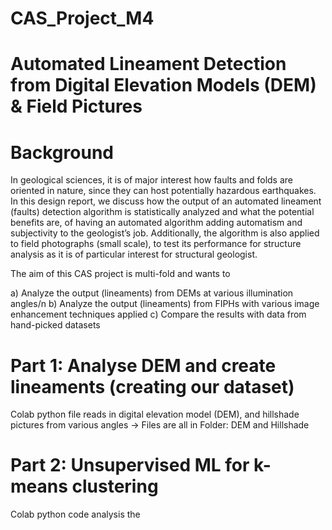 # CAS_Project_M4

# Automated Lineament Detection from Digital Elevation Models (DEM) & Field Pictures
# Background

In geological sciences, it is of major interest how faults and folds are oriented in nature, since they can host potentially hazardous earthquakes. In this design report, we discuss how the output of an automated lineament (faults) detection algorithm is statistically analyzed and what the potential benefits are, of having an automated algorithm adding automatism and subjectivity to the geologist’s job. Additionally, the algorithm is also applied to field photographs (small scale), to test its performance for structure analysis as it is of particular interest for structural geologist.


The aim of this CAS project is multi-fold and wants to

a) Analyze the output (lineaments) from DEMs at various illumination angles/n
b) Analyze the output (lineaments) from FIPHs with various image enhancement techniques applied
c) Compare the results with data from hand-picked datasets

# Part 1: Analyse DEM and create lineaments (creating our dataset)
Colab python file reads in digital elevation model (DEM), and hillshade pictures from various angles
-> Files are all in Folder: DEM and Hillshade

# Part 2: Unsupervised ML for k-means clustering
Colab python code analysis the 
